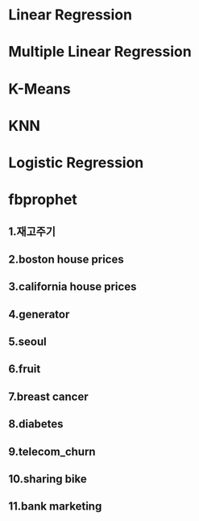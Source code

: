 # Linear Regression
# Multiple Linear Regression
# K-Means
# KNN
# Logistic Regression
# fbprophet



## 1.재고주기 
## 2.boston house prices
## 3.california house prices
## 4.generator
## 5.seoul
## 6.fruit
## 7.breast cancer 
## 8.diabetes
## 9.telecom_churn
## 10.sharing bike
## 11.bank marketing



